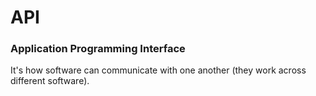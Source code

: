 # API

### Application Programming Interface

It's how software can communicate with one another (they work across different software).